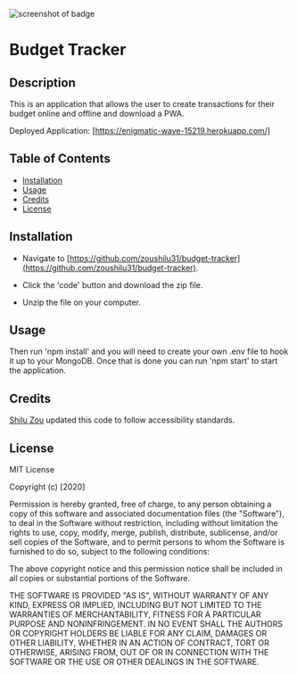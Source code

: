 ![screenshot of badge](https://img.shields.io/badge/license-MIT-blue.svg)

# Budget Tracker

## Description

This is an application that allows the user to create transactions for their budget online and offline and download a PWA.

Deployed Application: [https://enigmatic-wave-15219.herokuapp.com/]
## Table of Contents

- [Installation](#installation)
- [Usage](#usage)
- [Credits](#credits)
- [License](#license)

## Installation

- Navigate to [https://github.com/zoushilu31/budget-tracker](https://github.com/zoushilu31/budget-tracker).

- Click the 'code' button and download the zip file.
- Unzip the file on your computer.

## Usage


Then run 'npm install' and you will need to create your own .env file to hook it up to your MongoDB. Once that is done you can run 'npm start' to start the application.

## Credits

[Shilu Zou](https://github.com/zoushilu31) updated this code to follow accessibility standards.

## License

MIT License

Copyright (c) [2020]

Permission is hereby granted, free of charge, to any person obtaining a copy
of this software and associated documentation files (the "Software"), to deal
in the Software without restriction, including without limitation the rights
to use, copy, modify, merge, publish, distribute, sublicense, and/or sell
copies of the Software, and to permit persons to whom the Software is
furnished to do so, subject to the following conditions:

The above copyright notice and this permission notice shall be included in all
copies or substantial portions of the Software.

THE SOFTWARE IS PROVIDED "AS IS", WITHOUT WARRANTY OF ANY KIND, EXPRESS OR
IMPLIED, INCLUDING BUT NOT LIMITED TO THE WARRANTIES OF MERCHANTABILITY,
FITNESS FOR A PARTICULAR PURPOSE AND NONINFRINGEMENT. IN NO EVENT SHALL THE
AUTHORS OR COPYRIGHT HOLDERS BE LIABLE FOR ANY CLAIM, DAMAGES OR OTHER
LIABILITY, WHETHER IN AN ACTION OF CONTRACT, TORT OR OTHERWISE, ARISING FROM,
OUT OF OR IN CONNECTION WITH THE SOFTWARE OR THE USE OR OTHER DEALINGS IN THE
SOFTWARE.

